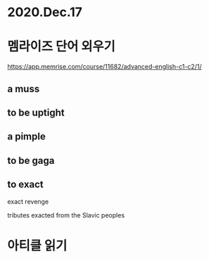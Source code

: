 # 2020.Dec.17

# 멤라이즈 단어 외우기

https://app.memrise.com/course/11682/advanced-english-c1-c2/1/

## a muss

## to be uptight

## a pimple

## to be gaga

## to exact

exact revenge

tributes exacted from the Slavic peoples

# 아티클 읽기

